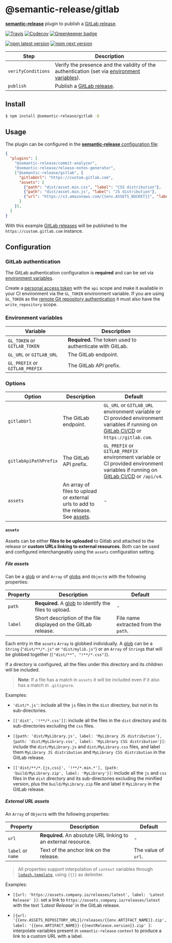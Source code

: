 # @semantic-release/gitlab

[**semantic-release**](https://github.com/semantic-release/semantic-release) plugin to publish a
[GitLab release](https://docs.gitlab.com/ce/workflow/releases.html).

[![Travis](https://img.shields.io/travis/semantic-release/gitlab.svg)](https://travis-ci.org/semantic-release/gitlab)
[![Codecov](https://img.shields.io/codecov/c/github/semantic-release/gitlab.svg)](https://codecov.io/gh/semantic-release/gitlab)
[![Greenkeeper badge](https://badges.greenkeeper.io/semantic-release/gitlab.svg)](https://greenkeeper.io/)

[![npm latest version](https://img.shields.io/npm/v/@semantic-release/gitlab/latest.svg)](https://www.npmjs.com/package/@semantic-release/gitlab)
[![npm next version](https://img.shields.io/npm/v/@semantic-release/gitlab/next.svg)](https://www.npmjs.com/package/@semantic-release/gitlab)

| Step               | Description                                                                                                           |
|--------------------|-----------------------------------------------------------------------------------------------------------------------|
| `verifyConditions` | Verify the presence and the validity of the authentication (set via [environment variables](#environment-variables)). |
| `publish`          | Publish a [GitLab release](https://docs.gitlab.com/ce/workflow/releases.html).                                        |

## Install

```bash
$ npm install @semantic-release/gitlab -D
```

## Usage

The plugin can be configured in the [**semantic-release** configuration file](https://github.com/semantic-release/semantic-release/blob/master/docs/usage/configuration.md#configuration):

```json
{
  "plugins": [
    "@semantic-release/commit-analyzer",
    "@semantic-release/release-notes-generator",
    ["@semantic-release/gitlab", {
      "gitlabUrl": "https://custom.gitlab.com",
      "assets": [
        {"path": "dist/asset.min.css", "label": "CSS distribution"},
        {"path": "dist/asset.min.js", "label": "JS distribution"},
        {"url": "https://s3.amazonaws.com/{{env.ASSETS_BUCKET}}", "label": "asset-{{nextRelease.version}}"},
      ]
    }],
  ]
}
```

With this example [GitLab releases](https://docs.gitlab.com/ce/workflow/releases.html) will be published to the `https://custom.gitlab.com` instance.

## Configuration

### GitLab authentication

The GitLab authentication configuration is **required** and can be set via
[environment variables](#environment-variables).

Create a [personal access token](https://docs.gitlab.com/ce/user/profile/personal_access_tokens.html) with the `api` scope and make it available in your CI environment via the `GL_TOKEN` environment variable. If you are using `GL_TOKEN` as the [remote Git repository authentication](https://github.com/semantic-release/semantic-release/blob/master/docs/usage/ci-configuration.md#authentication) it must also have the `write_repository` scope.

### Environment variables

| Variable                       | Description                                               |
|--------------------------------|-----------------------------------------------------------|
| `GL_TOKEN` or `GITLAB_TOKEN`   | **Required.** The token used to authenticate with GitLab. |
| `GL_URL` or `GITLAB_URL`       | The GitLab endpoint.                                      |
| `GL_PREFIX` or `GITLAB_PREFIX` | The GitLab API prefix.                                    |

### Options

| Option                | Description                                                        | Default                                                                                                                                                                 |
|-----------------------|--------------------------------------------------------------------|-------------------------------------------------------------------------------------------------------------------------------------------------------------------------|
| `gitlabUrl`           | The GitLab endpoint.                                               | `GL_URL` or `GITLAB_URL` environment variable or CI provided environment variables if running on [GitLab CI/CD](https://docs.gitlab.com/ee/ci) or `https://gitlab.com`. |
| `gitlabApiPathPrefix` | The GitLab API prefix.                                             | `GL_PREFIX` or `GITLAB_PREFIX` environment variable or CI provided environment variables if running on [GitLab CI/CD](https://docs.gitlab.com/ee/ci) or `/api/v4`.      |
| `assets`              | An array of files to upload or external urls to add to the release. See [assets](#assets). | -                                                                                                                                                                       |

#### `assets`

Assets can be either **files to be uploaded** to Gitlab and attached to the release or **custom URLs linking to external resources**. Both can be used and configured interchangeably using the `assets` configuration setting.

##### File assets

Can be a [glob](https://github.com/isaacs/node-glob#glob-primer) or and `Array` of
[globs](https://github.com/isaacs/node-glob#glob-primer) and `Object`s with the following properties:

| Property | Description                                                                                              | Default                              |
| -------- | -------------------------------------------------------------------------------------------------------- | ------------------------------------ |
| `path`   | **Required.** A [glob](https://github.com/isaacs/node-glob#glob-primer) to identify the files to upload. | -                                    |
| `label`  | Short description of the file displayed on the GitLab release.                                           | File name extracted from the `path`. |

Each entry in the `assets` `Array` is globbed individually. A [glob](https://github.com/isaacs/node-glob#glob-primer)
can be a `String` (`"dist/**/*.js"` or `"dist/mylib.js"`) or an `Array` of `String`s that will be globbed together
(`["dist/**", "!**/*.css"]`).

If a directory is configured, all the files under this directory and its children will be included.

> **Note**: If a file has a match in `assets` it will be included even if it also has a match in `.gitignore`.

Examples:

- `'dist/*.js'`: include all the `js` files in the `dist` directory, but not in its sub-directories.

- `[['dist', '!**/*.css']]`: include all the files in the `dist` directory and its sub-directories excluding the `css`
files.

- `[{path: 'dist/MyLibrary.js', label: 'MyLibrary JS distribution'}, {path: 'dist/MyLibrary.css', label: 'MyLibrary CSS
distribution'}]`: include the `dist/MyLibrary.js` and `dist/MyLibrary.css` files, and label them `MyLibrary JS
distribution` and `MyLibrary CSS distribution` in the GitLab release.

- `[['dist/**/*.{js,css}', '!**/*.min.*'], {path: 'build/MyLibrary.zip', label: 'MyLibrary'}]`: include all the `js` and
`css` files in the `dist` directory and its sub-directories excluding the minified version, plus the
`build/MyLibrary.zip` file and label it `MyLibrary` in the GitLab release.

##### External URL assets

An `Array` of `Object`s with the following properties:

| Property          | Description                                                                                                                                                                                              | Default             |
| ----------------- | -------------------------------------------------------------------------------------------------------------------------------------------------------------------------------------------------------- | ------------------- |
| `url`             | **Required.** An absolute URL linking to an external resource.  | -                   |
| `label` or `name` | Text of the anchor link on the release.                                                                                                                                                             | The value of `url`. |

> All properties support interpolation of `context` variables through [`lodash.template`](https://lodash.com/docs/4.17.15#template), using `{{}}` as delimiter.

Examples:

- `[{url: 'https://assets.company.io/releases/latest', label: 'Latest Release' }]`: set a link to `https://assets.company.io/releases/latest` with the text _'Latest Release'_ in the GitLab release.

- `[{url: '{{env.ASSETS_REPOSITORY_URL}}/releases/{{env.ARTIFACT_NAME}}.zip', label: '{{env.ARTIFACT_NAME}}-{{nextRelease.version}}.zip' ]`: interpolate variables present in `semantic-release` `context` to produce a link to a custom URL with a label.
